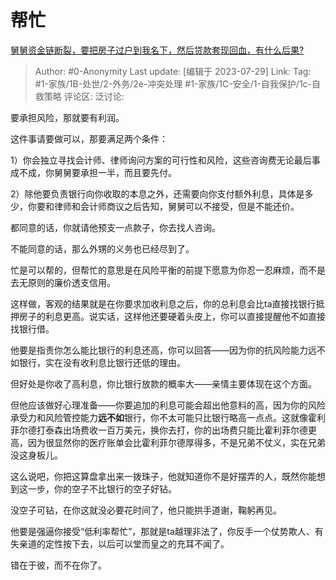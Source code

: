 # 帮忙
[舅舅资金链断裂，要把房子过户到我名下，然后贷款套现回血，有什么后果?](https://www.zhihu.com/question/610773283/answer/3140038571)

> Author: #0-Anonymity
> Last update: [编辑于 2023-07-29]
> Link:
> Tag: #1-家族/1B-处世/2-外务/2e-冲突处理 #1-家族/1C-安全/1-自我保护/1c-自救策略 
> 评论区:
> 泛讨论:

要承担风险，那就要有利润。

这件事请要做可以，那要满足两个条件：

1）你会独立寻找会计师、律师询问方案的可行性和风险，这些咨询费无论最后事成不成，你舅舅要承担一半，而且要先付。

2）除他要负责银行向你收取的本息之外，还需要向你支付额外利息，具体是多少，你要和律师和会计师商议之后告知，舅舅可以不接受，但是不能还价。

都同意的话，你就请他预支一点款子，你去找人咨询。

不能同意的话，那么外甥的义务也已经尽到了。

忙是可以帮的，但帮忙的意思是在风险平衡的前提下愿意为你忍一忍麻烦，而不是去无原则的廉价透支信用。

这样做，客观的结果就是在你要求加收利息之后，你的总利息会比ta直接找银行抵押房子的利息更高。说实话，这样他还要硬着头皮上，你可以直接提醒他不如直接找银行借。

他要是指责你怎么能比银行的利息还高，你可以回答——因为你的抗风险能力远不如银行，实在没有收利息比银行还低的理由。

但好处是你收了高利息，你比银行放款的概率大——亲情主要体现在这个方面。

但他应该做好心理准备——你要追加的利息可能会超出他意料的高，因为你的风险承受力和风险管控能力**远不如**银行，你不太可能只比银行略高一点点。这就像霍利菲尔德打泰森出场费收一百万美元，换你去打，你的出场费只能比霍利菲尔德更高，因为很显然你的医疗账单会比霍利菲尔德厚得多，不是兄弟不仗义，实在兄弟没这身板儿。

这么说吧，你把这算盘拿出来一拨珠子，他就知道你不是好摆弄的人，既然你能想到这一步，你的空子不比银行的空子好钻。

没空子可钻，在你这就没必要花时间了，他只能拱手道谢，鞠躬再见。

他要是强逼你接受“低利率帮忙”，那就是ta越理非法了，你反手一个仗势欺人、有失亲道的定性按下去，以后可以堂而皇之的充耳不闻了。

错在于彼，而不在你了。